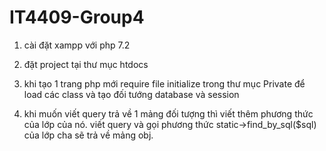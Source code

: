 # IT4409-Group4
1. cài đặt xampp với php 7.2
2. đặt project tại thư mục htdocs

3. khi tạo 1 trang php mới require file initialize trong thư mục Private để load các class và tạo đối tướng database và session
4. khi muốn viết query trả về 1 mảng đối tượng thì viết thêm phương thức của lớp của nó. viết query và gọi phương thức static->find_by_sql($sql) của lớp cha sẽ trả về mảng obj.

